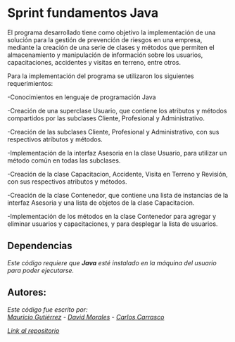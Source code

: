 # Sprint fundamentos Java


El programa desarrollado tiene como objetivo la implementación de una solución para la gestión de prevención de riesgos en una empresa, mediante la creación de una serie de clases y métodos que permiten el almacenamiento y manipulación de información sobre los usuarios, capacitaciones, accidentes y visitas en terreno, entre otros.

Para la implementación del programa se utilizaron los siguientes requerimientos:

   -Conocimientos en lenguaje de programación Java 
   
   -Creación de una superclase Usuario, que contiene los atributos y métodos compartidos por las subclases Cliente, Profesional y Administrativo.
   
   -Creación de las subclases Cliente, Profesional y Administrativo, con sus respectivos atributos y métodos.
   
   -Implementación de la interfaz Asesoria en la clase Usuario, para utilizar un método común en todas las subclases.
   
   -Creación de la clase Capacitacion, Accidente, Visita en Terreno y Revisión, con sus respectivos atributos y métodos.
    
   -Creación de la clase Contenedor, que contiene una lista de instancias de la interfaz Asesoria y una lista de objetos de la clase Capacitacion.
    
   -Implementación de los métodos en la clase Contenedor para agregar y eliminar usuarios y capacitaciones, y para desplegar la lista de usuarios.
    

<h2>Dependencias</h2>

<i>Este código requiere que <Strong>Java</strong> esté instalado en la máquina del usuario para poder ejecutarse.</i>

<h2>Autores:</h2>
<i>Este código fue escrito por:<br> <a href="https://github.com/Gronorf">Mauricio Gutiérrez<a> - <a href=https://github.com/AnotherDyslexicDev>David Morales<a> - <a href=https://github.com/CarlosDavid1993>Carlos Carrasco<a>


<a href=https://github.com/CarlosDavid1993/Sprint_fundamentosJava> Link al repositorio<a>
